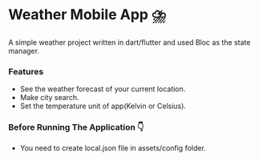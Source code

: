 # Weather Mobile App :cloud_with_lightning_and_rain:

A simple weather project written in dart/flutter and used Bloc as the state manager.

### Features
- See the weather forecast of your current location. 
- Make city search. 
- Set the temperature unit of app(Kelvin or Celsius).
  

### Before Running The Application :point_down:
 - You need to create local.json file in assets/config folder.

